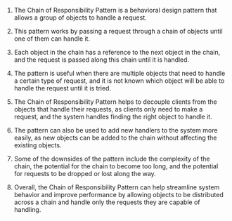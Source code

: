 

1. The Chain of Responsibility Pattern is a behavioral design pattern that allows a group of objects to handle a request.

2. This pattern works by passing a request through a chain of objects until one of them can handle it.

3. Each object in the chain has a reference to the next object in the chain, and the request is passed along this chain until it is handled.

4. The pattern is useful when there are multiple objects that need to handle a certain type of request, and it is not known which object will be able to handle the request until it is tried.

5. The Chain of Responsibility Pattern helps to decouple clients from the objects that handle their requests, as clients only need to make a request, and the system handles finding the right object to handle it.

6. The pattern can also be used to add new handlers to the system more easily, as new objects can be added to the chain without affecting the existing objects.

7. Some of the downsides of the pattern include the complexity of the chain, the potential for the chain to become too long, and the potential for requests to be dropped or lost along the way.

8. Overall, the Chain of Responsibility Pattern can help streamline system behavior and improve performance by allowing objects to be distributed across a chain and handle only the requests they are capable of handling.